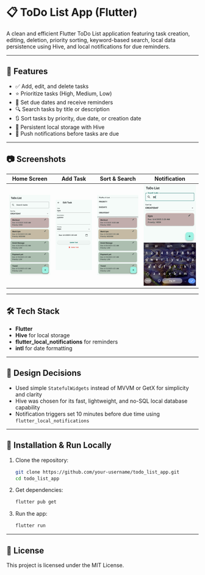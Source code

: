 # 📋 ToDo List App (Flutter)

A clean and efficient Flutter ToDo List application featuring task creation, editing, deletion, priority sorting, keyword-based search, local data persistence using Hive, and local notifications for due reminders.

---

## 🚀 Features

- ✅ Add, edit, and delete tasks
- ⭐ Prioritize tasks (High, Medium, Low)
- 📅 Set due dates and receive reminders
- 🔍 Search tasks by title or description
- 🔃 Sort tasks by priority, due date, or creation date
- 💾 Persistent local storage with Hive
- 🔔 Push notifications before tasks are due

---

## 📷 Screenshots

| Home Screen | Add Task | Sort & Search | Notification |
|-------------|----------|---------------|--------------|
| ![Home](assets/screenshots/home.jpg) | ![Add Task](assets/screenshots/add_task.jpg) | ![Sort](assets/screenshots/sort_search.jpg) | ![Search Task](assets/screenshots/search_opt.jpg) |

---

## 🛠️ Tech Stack

- **Flutter**
- **Hive** for local storage
- **flutter_local_notifications** for reminders
- **intl** for date formatting

---

## 🧠 Design Decisions

- Used simple `StatefulWidgets` instead of MVVM or GetX for simplicity and clarity
- Hive was chosen for its fast, lightweight, and no-SQL local database capability
- Notification triggers set 10 minutes before due time using `flutter_local_notifications`

---

## 🔧 Installation & Run Locally

1. Clone the repository:
   ```bash
   git clone https://github.com/your-username/todo_list_app.git
   cd todo_list_app
   ```

2. Get dependencies:
   ```bash
   flutter pub get
   ```

3. Run the app:
   ```bash
   flutter run
   ```

---

## 📄 License

This project is licensed under the MIT License.
